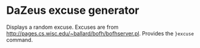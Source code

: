# DaZeus excuse generator
Displays a random excuse. Excuses are from http://pages.cs.wisc.edu/~ballard/bofh/bofhserver.pl. Provides the `}excuse` command.
